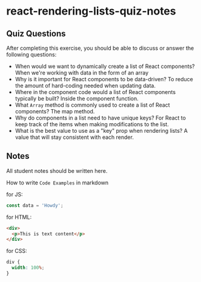 # react-rendering-lists-quiz-notes

## Quiz Questions

After completing this exercise, you should be able to discuss or answer the following questions:

- When would we want to dynamically create a list of React components?
  When we're working with data in the form of an array
- Why is it important for React components to be data-driven?
  To reduce the amount of hard-coding needed when updating data.
- Where in the component code would a list of React components typically be built?
  Inside the component function.
- What `Array` method is commonly used to create a list of React components?
  The map method.
- Why do components in a list need to have unique keys?
  For React to keep track of the items when making modifications to the list.
- What is the best value to use as a "key" prop when rendering lists?
  A value that will stay consistent with each render.

## Notes

All student notes should be written here.

How to write `Code Examples` in markdown

for JS:

```javascript
const data = 'Howdy';
```

for HTML:

```html
<div>
  <p>This is text content</p>
</div>
```

for CSS:

```css
div {
  width: 100%;
}
```
